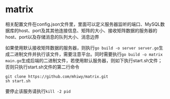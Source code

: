 # matrix
相关配置文件在config.json文件里，里面可以定义服务器监听的端口、MySQL数据库的host、port及其其他连接信息、矩阵的大小、接收矩阵数据的服务器的host、port以及存储消息的队列大小、消息边界

如果使用默认接收矩阵数据的服务器，则执行``go build -o server server.go``生成二进制文件并执行该文件，需要注意平台。同时需要执行``go build -o matrix main.go``生成后端的二进制文件，若使用默认服务器，则如下执行start.sh文件；否则只执行start.sh文件的第二行命令
```
git clone https://github.com/mhiwy/matrix.git
sh start.sh
```
要停止该服务请执行``kill -2 pid``
